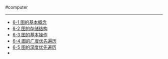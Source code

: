 #computer 

---

- [6-1 图的基本概念](libs/6%20图/6-1%20图的基本概念.md)
- [6-2 图的存储结构](libs/6%20图/6-2%20图的存储结构.md)
- [6-3 图的基本操作](libs/6%20图/6-3%20图的基本操作.md)
- [6-4 图的广度优先遍历](libs/6%20图/6-4%20图的广度优先遍历.md)
- [6-5 图的深度优先遍历](libs/6%20图/6-5%20图的深度优先遍历.md)
- 


